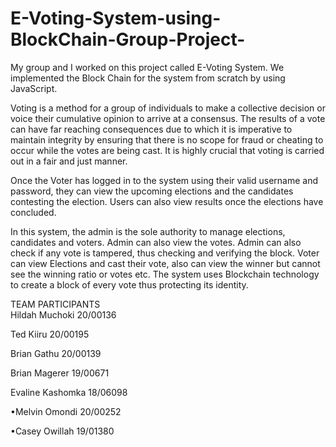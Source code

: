 # E-Voting-System-using-BlockChain-Group-Project-
My group and I worked on this project called E-Voting System. We implemented the Block Chain for the system from scratch by using JavaScript.                  




Voting is a method for a group of individuals to make a collective decision or voice their cumulative opinion to arrive at a consensus. The results of a vote can have far reaching consequences due to which it is imperative to maintain integrity by ensuring that there is no scope for fraud or cheating to occur while the votes are being cast. It is highly crucial that voting is carried out in a fair and just manner.



Once the Voter has logged in to the system using their valid username and password, they can view the upcoming elections and the candidates contesting the election. Users can also view results once the elections have concluded.






In this system, the admin is the sole authority to manage elections, candidates and voters. Admin can also view the votes. Admin can also check if any vote is tampered, thus checking and verifying the block. Voter can view Elections and cast their vote, also can view the winner but cannot see the winning ratio or votes etc. The system uses Blockchain technology to create a block of every vote thus protecting its identity.





TEAM PARTICIPANTS          
Hildah Muchoki 20/00136

Ted Kiiru 20/00195

Brian Gathu 20/00139

Brian Magerer 19/00671

Evaline Kashomka 18/06098

•Melvin Omondi 20/00252

•Casey Owillah 19/01380


